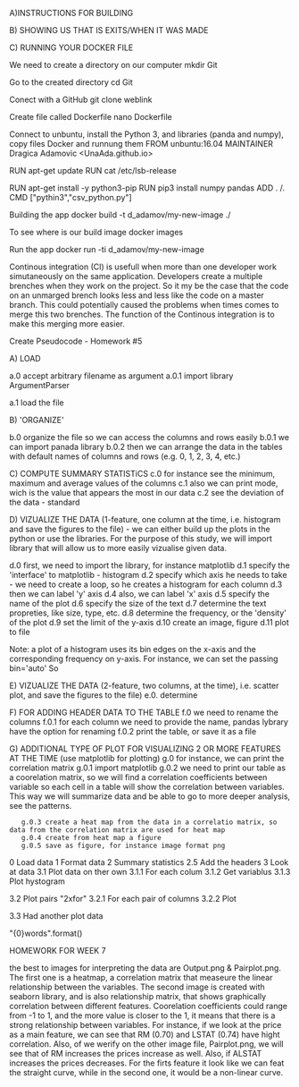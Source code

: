 A)INSTRUCTIONS FOR BUILDING 

B) SHOWING US THAT IS EXITS/WHEN IT WAS MADE

C) RUNNING YOUR DOCKER FILE

We need to create a directory on our computer 
mkdir Git

Go to the created directory
cd Git

Conect with a GitHub
git clone weblink

Create file called Dockerfile
nano Dockerfile 

Connect to unbuntu, install the Python 3, and libraries (panda and numpy), copy files 
Docker and runnung them 
FROM unbuntu:16.04
MAINTAINER Dragica Adamovic <UnaAda.github.io>

RUN apt-get update
RUN cat /etc/lsb-release

RUN apt-get install -y python3-pip
RUN pip3 install numpy pandas
ADD . /.
CMD ["pythin3","csv_python.py"]

Building the app
docker build -t d_adamov/my-new-image ./

To see where is our build image 
docker images

Run the app
docker run -ti d_adamov/my-new-image 
 

Continous integration (CI) is usefull when more than one developer work simutaneously on the same application. 
Developers create a multiple 
brenches when they work on the project. So it my be the case that the code on an unmarged brench looks less and less like 
the code on a master branch. This could potentially caused the problems when times comes to merge this two brenches. The function of the Continous 
integration is to make this merging more easier.


Create Pseudocode  - Homework #5

A) LOAD

   a.0 accept arbitrary filename as argument
       a.0.1 import library ArgumentParser

   a.1 load the file
 

B) 'ORGANIZE'

   b.0 organize the file so we can access the columns and rows easily
       b.0.1 we can import panada library
       b.0.2 then we can arrange the data in the tables with default names of columns and rows (e.g. 0, 1, 2, 3, 4, etc.)

C) COMPUTE SUMMARY STATISTiCS
   c.0 for instance see the minimum, maximum and average values of the columns 
   c.1 also we can print mode, wich is the value that appears the most in our data
   c.2 see the deviation of the data - standard 

D) VIZUALIZE THE DATA (1-feature, one column at the time, i.e. histogram and save the figures to the file) - we can either build up the plots in the python 
or use the libraries. For the purpose of this study, we will import library that will allow us to more easily vizualise given data. 

   d.0 first, we need to import the library, for instance matplotlib
   d.1 specify the 'interface' to matplotlib - histogram 
   d.2 specify which axis he needs to take - we need to create a loop, so he creates a histogram for each column
   d.3 then we can label 'y' axis 
   d.4 also, we can label 'x' axis
   d.5 specify the name of the plot
   d.6 specify the size of the text
   d.7 determine the text propreties, like size, type, etc.
   d.8 determine the frequency, or the 'density' of the plot
   d.9 set the limit of the y-axis
   d.10 create an image, figure
   d.11 plot to file

Note: a plot of a histogram uses its bin edges on the x-axis and the corresponding frequency on y-axis. For instance, we can set the passing bin='auto'
So 

E) VIZUALIZE THE DATA (2-feature, two columns, at the time), i.e. scatter plot, and save the figures to the file)
   e.0. determine   



F) FOR ADDING HEADER DATA TO THE TABLE 
   f.0 we need to rename the columns
       f.0.1 for each column we need to provide the name, pandas lybrary have the option for renaming 
       f.0.2 print the table, or save it as a file 

G) ADDITIONAL TYPE OF PLOT FOR VISUALIZING 2 OR MORE FEATURES AT THE TIME (use matplotlib for plotting)
   g.0 for instance, we can print the correlation matrix 
       g.0.1 import matplotlib 
       g.0.2 we need to print our table as a coorelation matrix, so we will find a correlation coefficients between variable
             so each cell in a table will show the correlation between variables. This way we will summarize data and be able to go to more deeper analysis, see the patterns. 

       g.0.3 create a heat map from the data in a correlatio matrix, so data from the correlation matrix are used for heat map
       g.0.4 create from heat map a figure
       g.0.5 save as figure, for instance image format png
 





   





  



0 Load data
1 Format data
2 Summary statistics
  2.5 Add the headers 
3 Look at data
  3.1 Plot data on ther own 
      3.1.1 For each colum 
      3.1.2 Get variablus
      3.1.3 Plot hystogram 
  
  3.2 Plot pairs "2xfor"
      3.2.1 For each pair of columns
      3.2.2 Plot
    
  3.3 Had another plot data
 

"{0}words".format()


HOMEWORK FOR WEEK 7

the best to images for interpreting the data are Output.png & Pairplot.png. The first one is a heatmap, 
a correlation matrix that measeure the linear relationship between the variables. The second image is 
created with seaborn library, and is also relationship matrix, that shows graphically correlation between 
different features. Coorelation coefficients could range from -1 to 1, and the more value is closer to 
the 1, it means that there is a strong relationship between variables. For instance, if we look at the 
price as a main feature, we can see that RM (0.70) and LSTAT (0.74) have hight correlation. 
Also, of we werify on the other image file, Pairplot.png, we will see that of RM increases the prices 
increase as well. Also, if ALSTAT increases the prices decreases. For the firts feature it look like 
we can feat the straight curve, while in the second one, it would be a non-linear curve.  
